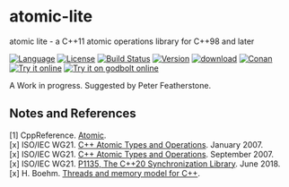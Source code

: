 # atomic-lite

atomic lite - a C++11 atomic operations library for C++98 and later

[![Language](https://img.shields.io/badge/C%2B%2B-98/11/14/17-blue.svg)](https://en.wikipedia.org/wiki/C%2B%2B#Standardization) [![License](https://img.shields.io/badge/license-BSL-blue.svg)](https://opensource.org/licenses/BSL-1.0) [![Build Status](https://github.com/martinmoene/atomic-lite/actions/workflows/ci.yml/badge.svg)](https://github.com/martinmoene/atomic-lite/actions/workflows/ci.yml) [![Version](https://badge.fury.io/gh/martinmoene%2Fany-lite.svg)](https://github.com/martinmoene/atomic-lite/releases) [![download](https://img.shields.io/badge/latest-download-blue.svg)](https://raw.githubusercontent.com/martinmoene/atomic-lite/master/include/nonstd/atomic.hpp) [![Conan](https://img.shields.io/badge/on-conan-blue.svg)](https://bintray.com/martinmoene/nonstd-lite/atomic-lite%3Anonstd-lite/_latestVersion) [![Try it online](https://img.shields.io/badge/on-wandbox-blue.svg)](https://wandbox.org/permlink/GzoTkzwF7t5ncDg0) [![Try it on godbolt online](https://img.shields.io/badge/on-godbolt-blue.svg)](https://godbolt.org/z/vMueSf)

A Work in progress. Suggested by Peter Featherstone.

## Notes and References

[1] CppReference. [Atomic](http://en.cppreference.com/w/cpp/utility/atomic).  
[x] ISO/IEC WG21. [C++ Atomic Types and Operations](https://wg21.link/n2145). January 2007.  
[x] ISO/IEC WG21. [C++ Atomic Types and Operations](https://wg21.link/n2393). September 2007.  
[x] ISO/IEC WG21. [P1135, The C++20 Synchronization Library](http://wg21.link/p1135). June 2018.  
[x] H. Boehm. [Threads and memory model for C++](https://hboehm.info/c++mm/).  
